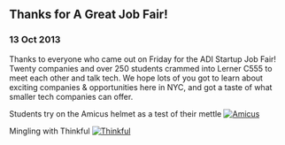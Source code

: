   

## Thanks for A Great Job Fair!

### 13 Oct 2013

Thanks to everyone who came out on Friday for the ADI Startup Job Fair! Twenty companies and over 250 students crammed into Lerner C555 to meet each other and talk tech. We hope lots of you got to learn about exciting companies &amp; opportunities here in NYC, and got a taste of what smaller tech companies can offer.

Students try on the Amicus helmet as a test of their mettle
 [![Amicus](/img/amicus.jpg)](#)

Mingling with Thinkful
 [![Thinkful](/img/thinkful.jpg)](#)

  
